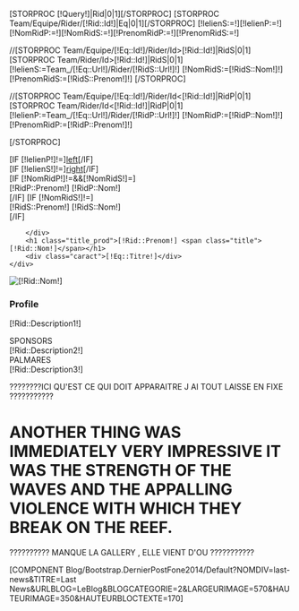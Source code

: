 [STORPROC [!Query!]|Rid|0|1][/STORPROC]
[STORPROC Team/Equipe/Rider/[!Rid::Id!]|Eq|0|1][/STORPROC]
[!lelienS:=!][!lelienP:=!]
[!NomRidP:=!][!NomRidS:=!][!PrenomRidP:=!][!PrenomRidS:=!]


//[STORPROC Team/Equipe/[!Eq::Id!]/Rider/Id>[!Rid::Id!]|RidS|0|1]
[STORPROC Team/Rider/Id>[!Rid::Id!]|RidS|0|1]
	[!lelienS:=Team_/[!Eq::Url!]/Rider/[!RidS::Url!]!]
	[!NomRidS:=[!RidS::Nom!]!]
	[!PrenomRidS:=[!RidS::Prenom!]!]
[/STORPROC]

//[STORPROC Team/Equipe/[!Eq::Id!]/Rider/Id<[!Rid::Id!]|RidP|0|1]
[STORPROC Team/Rider/Id<[!Rid::Id!]|RidP|0|1]
	[!lelienP:=Team_/[!Eq::Url!]/Rider/[!RidP::Url!]!]
	[!NomRidP:=[!RidP::Nom!]!]
	[!PrenomRidP:=[!RidP::Prenom!]!]

[/STORPROC]



<div class="titre-product gris-clair">
	<div class="container title-product">
		<div class="nav-product">
			<div class="nav-product-btn">
				[IF [!lelienP!]!=]<a class="left" href="/[!lelienP!]">left</a>[/IF]
			</div>
			<div class="nav-product-btn">
				[IF [!lelienS!]!=]<a class="right" href="/[!lelienS!]">right</a>[/IF]
			</div>
			[IF [!NomRidP!]!=&&[!NomRidS!]=]
				<div class="next-prod">
					[!RidP::Prenom!] [!RidP::Nom!]
				</div>
			[/IF]
			[IF [!NomRidS!]!=]
				<div class="next-prod">
					[!RidS::Prenom!] [!RidS::Nom!]
				</div>
			[/IF]
		
		</div>
		<h1 class="title_prod">[!Rid::Prenom!] <span class="title">[!Rid::Nom!]</span></h1>
		<div class="caract">[!Eq::Titre!]</div>
	</div>
</div>



<div class="featured">
	<div class="container">
	        <div class="col-lg-12  col">
			<img class="img-responsive" src="/[!Rid::Avatar!]" alt="[!Rid::Nom!]"/>
		</div>
		<h3>Profile</h3>
		<div class="col-lg-6 ">
			<p class="identity">[!Rid::Description1!]</p>
		</div>
		<div class="col-lg-6-1 ">
			<div class="partners">SPONSORS </div>
			<div class="partners_1">[!Rid::Description2!]</div>
			<div class="palmares">PALMARES</div> 
			<div class="palmares_1">[!Rid::Description3!]</div>
		</div>
	</div>
</div>

????????ICI QU'EST CE QUI DOIT APPARAITRE J AI TOUT LAISSE EN FIXE ???????????

<div class="gris-fonce">
	<div class="container">
		<h1> ANOTHER THING WAS IMMEDIATELY VERY IMPRESSIVE IT WAS THE STRENGTH OF THE WAVES AND THE APPALLING VIOLENCE WITH WHICH THEY BREAK ON THE REEF.</h1>
	</div>
</div>

?????????? MANQUE LA GALLERY , ELLE VIENT D'OU ???????????

[COMPONENT Blog/Bootstrap.DernierPostFone2014/Default?NOMDIV=last-news&TITRE=Last News&URLBLOG=LeBlog&BLOGCATEGORIE=2&LARGEURIMAGE=570&HAUTEURIMAGE=350&HAUTEURBLOCTEXTE=170]
